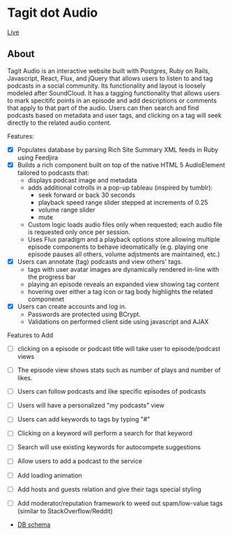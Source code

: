 # Tagit dot Audio

[Live][heroku]

[heroku]: www.tagit.audio

## About

Tagit Audio is an interactive website built with Postgres, Ruby on Rails, Javascript, React, Flux, and jQuery that allows users to listen to and tag podcasts in a social community. Its functionality and layout is loosely modeled after SoundCloud. It has a tagging functionality that allows users to mark specitifc points in an episode and add descriptions or comments that apply to that part of the audio.  Users can then search and find podcasts based on metadata and user tags, and clicking on a tag will seek directly to the related audio content.

Features:
- [X] Populates database by parsing Rich Site Summary XML feeds in Ruby using Feedjira
- [X] Builds a rich component built on top of the native HTML 5 AudioElement tailored to podcasts that:
  - displays podcast image and metadata
  - adds additional cotrolls in a pop-up tableau (inspired by tumblr):
    - seek forward or back 30 seconds
    - playback speed range slider stepped at increments of 0.25
    - volume range slider
    - mute
  - Custom logic loads audio files only when requested; each audio file is requested only once per session.
  - Uses Flux paradigm and a playback options store allowing multiple episode components to behave ideomatically (e.g. playing one episode pauses all others, volume adjstments are maintained, etc.)
- [X] Users can annotate (tag) podcasts and view others' tags.
  - tags with user avatar images are dynamically rendered in-line with the progress bar
  - playing an episode reveals an expanded view showing tag content
  - hovering over either a tag icon or tag body highlights the related componenet
- [X] Users can create accounts and log in.  
  - Passwords are protected using BCrypt.  
  - Validations on performed client side using javascript and AJAX

Features to Add
- [ ] clicking on a episode or podcast title will take user to episode/podcast views
- [ ] The episode view shows stats such as number of plays and number of likes.
- [ ] Users can follow podcasts and like specific episodes of podcasts
- [ ] Users will have a personalized "my podcasts" view
- [ ] Users can add keywords to tags by typing "#"
- [ ] Clicking on a keyword will perform a search for that keyword
- [ ] Search will use existing keywords for autocompete suggestions
- [ ] Allow users to add a podcast to the service
- [ ] Add loading animation
- [ ] Add hosts and guests relation and give their tags special styling
- [ ] Add moderator/reputation framework to weed out spam/low-value tags (similar to StackOverflow/Reddit)


* [DB schema][schema]

[schema]: ./docs/schema.md



